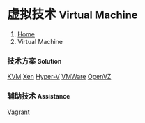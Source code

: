 # 虚拟技术 <small>Virtual Machine</small>

<ol class="breadcrumb"><li><a href="/">Home</a></li><li class="active">Virtual Machine</li></ol>

### 技术方案 <small>Solution</small>

<a class="btn btn-primary disabled" href="/operation/vm/kvm/overview.md" role="button">KVM</a> <a class="btn btn-default disabled" href="/operation/vm/xen/overview.md" role="button">Xen</a> <a class="btn btn-default disabled" href="/operation/vm/hyperv/overview.md" role="button">Hyper-V</a> <a class="btn btn-default disabled" href="/operation/vm/vmware/overview.md" role="button">VMWare</a> <a class="btn btn-default disabled" href="/operation/vm/openvz/overview.md" role="button">OpenVZ</a>

### 辅助技术 <small>Assistance</small>

<a class="btn btn-default disabled" href="/operation/vm/vagrant/overview.md" role="button">Vagrant</a>

